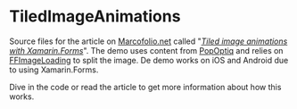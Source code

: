 # TiledImageAnimations

Source files for the article on [Marcofolio.net](https://www.marcofolio.net/) called "[*Tiled image animations with Xamarin.Forms*](https://marcofolio.net/xamarin-tiled-image-animations)". The demo uses content from [PopOptiq](https://www.popoptiq.com/types-of-fireworks/) and relies on [FFImageLoading](https://github.com/luberda-molinet/FFImageLoading) to split the image. De demo works on iOS and Android due to using Xamarin.Forms.

Dive in the code or read the article to get more information about how this works.